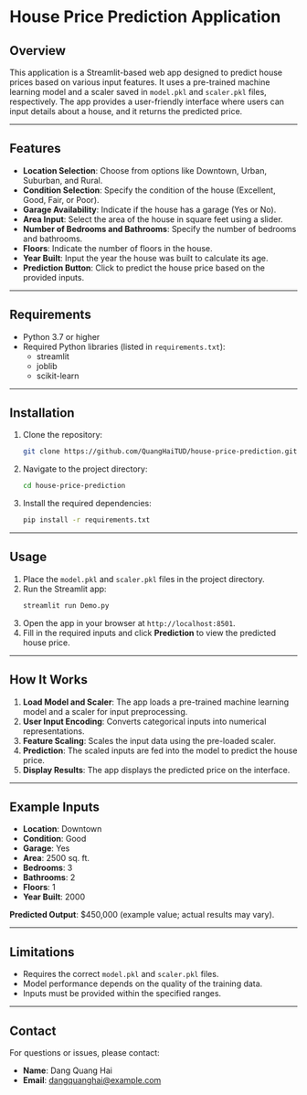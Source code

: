 # House Price Prediction Application

## Overview
This application is a Streamlit-based web app designed to predict house prices based on various input features. It uses a pre-trained machine learning model and a scaler saved in `model.pkl` and `scaler.pkl` files, respectively. The app provides a user-friendly interface where users can input details about a house, and it returns the predicted price.

---

## Features
- **Location Selection**: Choose from options like Downtown, Urban, Suburban, and Rural.
- **Condition Selection**: Specify the condition of the house (Excellent, Good, Fair, or Poor).
- **Garage Availability**: Indicate if the house has a garage (Yes or No).
- **Area Input**: Select the area of the house in square feet using a slider.
- **Number of Bedrooms and Bathrooms**: Specify the number of bedrooms and bathrooms.
- **Floors**: Indicate the number of floors in the house.
- **Year Built**: Input the year the house was built to calculate its age.
- **Prediction Button**: Click to predict the house price based on the provided inputs.

---

## Requirements
- Python 3.7 or higher
- Required Python libraries (listed in `requirements.txt`):
  - streamlit
  - joblib
  - scikit-learn

---

## Installation
1. Clone the repository:
   ```bash
   git clone https://github.com/QuangHaiTUD/house-price-prediction.git
   ```
2. Navigate to the project directory:
   ```bash
   cd house-price-prediction
   ```
3. Install the required dependencies:
   ```bash
   pip install -r requirements.txt
   ```

---

## Usage
1. Place the `model.pkl` and `scaler.pkl` files in the project directory.
2. Run the Streamlit app:
   ```bash
   streamlit run Demo.py
   ```
3. Open the app in your browser at `http://localhost:8501`.
4. Fill in the required inputs and click **Prediction** to view the predicted house price.

---

## How It Works
1. **Load Model and Scaler**: The app loads a pre-trained machine learning model and a scaler for input preprocessing.
2. **User Input Encoding**: Converts categorical inputs into numerical representations.
3. **Feature Scaling**: Scales the input data using the pre-loaded scaler.
4. **Prediction**: The scaled inputs are fed into the model to predict the house price.
5. **Display Results**: The app displays the predicted price on the interface.

---

## Example Inputs
- **Location**: Downtown
- **Condition**: Good
- **Garage**: Yes
- **Area**: 2500 sq. ft.
- **Bedrooms**: 3
- **Bathrooms**: 2
- **Floors**: 1
- **Year Built**: 2000

**Predicted Output**: $450,000 (example value; actual results may vary).

---

## Limitations
- Requires the correct `model.pkl` and `scaler.pkl` files.
- Model performance depends on the quality of the training data.
- Inputs must be provided within the specified ranges.

---

## Contact
For questions or issues, please contact:
- **Name**: Dang Quang Hai
- **Email**: dangquanghai@example.com

